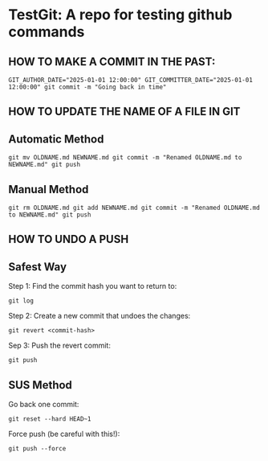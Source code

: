 # TestGit: A repo for testing github commands

## HOW TO MAKE A COMMIT IN THE PAST:
`
GIT_AUTHOR_DATE="2025-01-01 12:00:00" GIT_COMMITTER_DATE="2025-01-01 12:00:00" git commit -m "Going back in time"
`

## HOW TO UPDATE THE NAME OF A FILE IN GIT

## Automatic Method
`
git mv OLDNAME.md NEWNAME.md
git commit -m "Renamed OLDNAME.md to NEWNAME.md"
git push
`

## Manual Method
`
git rm OLDNAME.md
git add NEWNAME.md
git commit -m "Renamed OLDNAME.md to NEWNAME.md"
git push
`

## HOW TO UNDO A PUSH

## Safest Way
Step 1: Find the commit hash you want to return to:

`git log`

Step 2: Create a new commit that undoes the changes:

`git revert <commit-hash>`

Sep 3: Push the revert commit:

`git push`

## SUS Method
Go back one commit:

`
git reset --hard HEAD~1
`

Force push (be careful with this!):

`
git push --force
`
